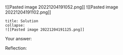 ![[Pasted image 20221204191052.png]]
![[Pasted image 20221204191102.png]]

```ad-note
title: Solution
collapse:
![[Pasted image 20221204191125.png]]
```

Your answer:

Reflection:

